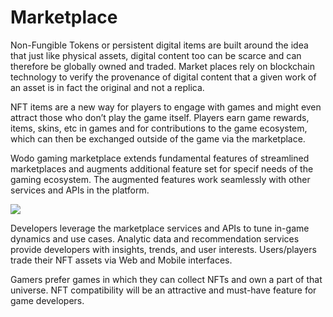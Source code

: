 # Marketplace

Non-Fungible Tokens or persistent digital items are built around the idea that just like physical assets, digital content too can be scarce and can therefore be globally owned and traded. Market places rely on blockchain technology to verify the provenance of digital content that a given work of an asset is in fact the original and not a replica.

NFT items are a new way for players to engage with games and might even attract those who don’t play the game itself. Players earn game rewards, items, skins, etc in games and for contributions to the game ecosystem, which can then be exchanged outside of the game via the marketplace.

Wodo gaming marketplace extends fundamental features of streamlined marketplaces and augments additional feature set for specif needs of the gaming ecosystem. The augmented features work seamlessly with other services and APIs in the platform.&#x20;

![](../.gitbook/assets/wodo\_marketplace.jpg)

Developers leverage the marketplace services and APIs to tune in-game dynamics and use cases. Analytic data and recommendation services provide developers with insights, trends, and user interests. Users/players trade their NFT assets via Web and Mobile interfaces. &#x20;

Gamers prefer games in which they can collect NFTs and own a part of that universe. NFT compatibility will be an attractive and must-have feature for game developers.&#x20;

